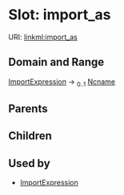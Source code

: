 
# Slot: import_as



URI: [linkml:import_as](https://w3id.org/linkml/import_as)


## Domain and Range

[ImportExpression](ImportExpression.md) &#8594;  <sub>0..1</sub> [Ncname](types/Ncname.md)

## Parents


## Children


## Used by

 * [ImportExpression](ImportExpression.md)

